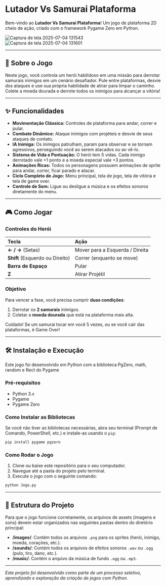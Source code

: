# Lutador Vs Samurai Plataforma

Bem-vindo ao **Lutador Vs Samurai Plataforma**! Um jogo de plataforma 2D cheio de ação, criado com o framework Pygame Zero em Python.

![Captura de tela 2025-07-04 131543](https://github.com/user-attachments/assets/bd4f7708-c02a-43b7-b62e-cea829d23a3e)
![Captura de tela 2025-07-04 131601](https://github.com/user-attachments/assets/be79c902-0f25-4bcb-b114-11a51c69564c)

---

## 📜 Sobre o Jogo

Neste jogo, você controla um herói habilidoso em uma missão para derrotar samurais inimigos em um cenário desafiador. Pule entre plataformas, desvie dos ataques e use sua própria habilidade de atirar para limpar o caminho. Colete a moeda dourada e derrote todos os inimigos para alcançar a vitória!

---

## ✨ Funcionalidades

* **Movimentação Clássica:** Controles de plataforma para andar, correr e pular.
* **Combate Dinâmico:** Ataque inimigos com projéteis e desvie de seus ataques de contato.
* **IA Inimiga:** Os inimigos patrulham, param para observar e se tornam agressivos, perseguindo você ao serem atacados ou ao vê-lo.
* **Sistema de Vida e Pontuação:** O herói tem 5 vidas. Cada inimigo derrotado vale +1 ponto e a moeda especial vale +3 pontos.
* **Animações Ricas:** Todos os personagens possuem animações de sprite para andar, correr, ficar parado e atacar.
* **Ciclo Completo de Jogo:** Menu principal, tela de jogo, tela de vitória e tela de game over.
* **Controle de Som:** Ligue ou desligue a música e os efeitos sonoros diretamente do menu.

---

## 🎮 Como Jogar

### Controles do Herói

| Tecla | Ação |
| :--- | :--- |
| **← / →** (Setas) | Mover para a Esquerda / Direita |
| **Shift** (Esquerdo ou Direito) | Correr (enquanto se move) |
| **Barra de Espaço** | Pular |
| **Z** | Atirar Projétil |

### Objetivo

Para vencer a fase, você precisa cumprir **duas condições**:
1.  Derrotar os **2 samurais** inimigos.
2.  Coletar a **moeda dourada** que está na plataforma mais alta.

Cuidado! Se um samurai tocar em você 5 vezes, ou se você cair das plataformas, é Game Over!

---

## 🛠️ Instalação e Execução

Este jogo foi desenvolvido em Python com a biblioteca PgZero, math, random e Rect do Pygame

### Pré-requisitos

-   Python 3.x
-   Pygame
-   Pygame Zero

### Como Instalar as Bibliotecas

Se você não tiver as bibliotecas necessárias, abra seu terminal (Prompt de Comando, PowerShell, etc.) e instale-as usando o `pip`:

```bash
pip install pygame pgzero
```

### Como Rodar o Jogo

1.  Clone ou baixe este repositório para o seu computador.
2.  Navegue até a pasta do projeto pelo terminal.
3.  Execute o jogo com o seguinte comando:

```bash
python Jogo.py
```

---

## 📁 Estrutura do Projeto

Para que o jogo funcione corretamente, os arquivos de assets (imagens e sons) devem estar organizados nas seguintes pastas dentro do diretório principal:

-   **/images/**: Contém todos os arquivos `.png` para os sprites (herói, inimigo, moeda, corações, etc.).
-   **/sounds/**: Contém todos os arquivos de efeitos sonoros `.wav` ou `.ogg` (pulo, tiro, dano, etc.).
-   **/music/**: Contém o arquivo da música de fundo `.ogg` ou `.mp3`.

---
*Este projeto foi desenvolvido como parte de um processo seletivo, aprendizado e exploração da criação de jogos com Python.*
